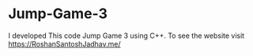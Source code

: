 # Jump-Game-3
I developed This code Jump Game 3 using C++. To see the website visit https://RoshanSantoshJadhav.me/
